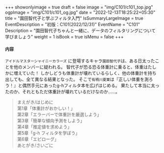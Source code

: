 +++
showonlyimage = true
draft = false
image = "img/C101/c101_top.jpg"
ogpImage = "img/C101/c101_og.jpg"
date = "2022-12-13T18:25:22+05:30"
title = "園田智代子と学ぶフィルタ入門"
IsSummaryLargeImage = true
EventDescription = "初版：C101(2022/12/31)"
EventName = "C101"
Description = "園田智代子ちゃんと一緒に、データのフィルタリングについて学びましょう"
weight = 1
isBook = true
isMenu = false
+++
#### 内容
`アイドルマスターシャイニーカラーズ` に登場するキャラ`園田智代子`は、ある日太ったことを他のメンバーに疑われる。
智代子が恐る恐る体重計に乗ると、体重はたしかに増えていた！
しかしどうも体重計が壊れているらしく、他の体重計を持ち出しても、全て異なる結果となった。
そこで`有栖川夏葉`は『正しい体重を測ろう！』と偶然手元にあったg-hフィルタ本を広げはじめる。
果たして本当に太ったのか、それともただ体重計が壊れているだけなのか......。

> まえがき/はじめに <br>
> 第1章「体重計がおかしい！」<br>
> 第2章「エラーバーで体重計を厳選しよう」<br>
> 第3章「簡単な傾向予測をしよう」<br>
> 第4章「推定値を求めよう」<br>
> 第5章「g-h フィルタを学ぼう」<br>
> 第6章「エピローグ」<br>
> あとがき/さいごに
